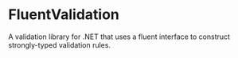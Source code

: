 # FluentValidation

A validation library for .NET that uses a fluent interface to construct strongly-typed validation rules.
